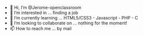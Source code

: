 - 👋 Hi, I’m @Jerome-openclassroom
- 👀 I’m interested in ... finding a job
- 🌱 I’m currently learning ... HTML5/CSS3 - Javascript - PHP - C 
- 💞️ I’m looking to collaborate on ... nothing for the moment!
- 📫 How to reach me ... by mail

<!---
Jerome-openclassroom/Jerome-openclassroom is a ✨ special ✨ repository because its `README.md` (this file) appears on your GitHub profile.
You can click the Preview link to take a look at your changes.
--->
